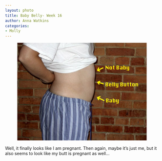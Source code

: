 ```yaml
---
layout: photo
title: Baby Belly- Week 16
author: Anna Watkins
categories:
- Molly
---
```


<figure><img class="photo" src="/photos/Week-16.jpg"></figure>

Well, it finally looks like I am pregnant. Then again, maybe it’s just me, but
it also seems to look like my butt is pregnant as well…

